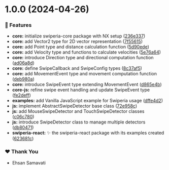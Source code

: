 # 1.0.0 (2024-04-26)


### 🚀 Features

- **core:** initialize swiperia-core package with NX setup ([236e337](https://github.com/samavati/swiperia/commit/236e337))
- **core:** add Vector2 type for 2D vector representation ([7f55615](https://github.com/samavati/swiperia/commit/7f55615))
- **core:** add Point type and distance calculation function ([5d90ede](https://github.com/samavati/swiperia/commit/5d90ede))
- **core:** add Velocity type and functions to calculate velocities ([5e76a64](https://github.com/samavati/swiperia/commit/5e76a64))
- **core:** introduce Direction type and directional computation function ([ad06a8d](https://github.com/samavati/swiperia/commit/ad06a8d))
- **core:** define SwipeCallback and SwipeConfig types ([8c37af5](https://github.com/samavati/swiperia/commit/8c37af5))
- **core:** add MovementEvent type and movement computation function ([deb980a](https://github.com/samavati/swiperia/commit/deb980a))
- **core:** introduce SwipeEvent type extending MovementEvent ([d865e4b](https://github.com/samavati/swiperia/commit/d865e4b))
- **core-js:** refine swipe event handling and update SwipeEvent type ([fe2deff](https://github.com/samavati/swiperia/commit/fe2deff))
- **examples:** add Vanilla JavaScript example for Swiperia usage ([dffe4d2](https://github.com/samavati/swiperia/commit/dffe4d2))
- **js:** implement AbstractSwipeDetector base class ([72e958c](https://github.com/samavati/swiperia/commit/72e958c))
- **js:** add MouseSwipeDetector and TouchSwipeDetector classes ([c06c780](https://github.com/samavati/swiperia/commit/c06c780))
- **js:** introduce SwipeDetector class to manage multiple detectors ([db80471](https://github.com/samavati/swiperia/commit/db80471))
- **swiperia-react:** :sparkles: the swiperia-react package with its examples created ([623681c](https://github.com/samavati/swiperia/commit/623681c))

### ❤️  Thank You

- Ehsan Samavati